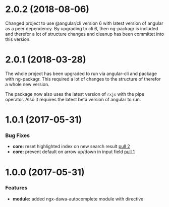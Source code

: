 # 2.0.2 (2018-08-06)

Changed project to use @angular/cli version 6 with latest version of angular as a peer dependency. 
By upgrading to cli 6, then ng-packagr is included and therefor a lot of structure changes and cleanup has been committet into this version.

# 2.0.1 (2018-03-28)

The whole project has been upgraded to run via angular-cli and package with ng-packagr. This required a lot of changes to the structure of therefor a whole new version.

The package now also uses the latest version of `rxjs` with the pipe operator. Also it requires the latest beta version of angular to run.

# 1.0.1 (2017-05-31)

### Bug Fixes

* **core:** reset highlighted index on new search result [pull 2](https://github.com/DineroRegnskab/ngx-dawa-autocomplete/pull/2)
* **core:** prevent default on arrow up/down in input field [pull 1](https://github.com/DineroRegnskab/ngx-dawa-autocomplete/pull/1)


# 1.0.0 (2017-05-31)

### Features

* **module:** added ngx-dawa-autocomplete module with directive